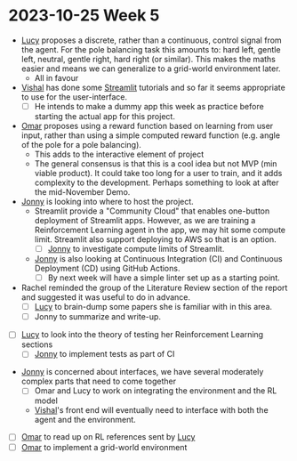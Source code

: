 # 2023-10-25 Week 5

- [Lucy](https://github.com/lucyfarnik) proposes a discrete, rather than a continuous, control signal from the agent. For the pole balancing task this amounts to: hard left, gentle left, neutral, gentle right, hard right (or similar). This makes the maths easier and means we can generalize to a grid-world environment later.
  - All in favour
- [Vishal](https://github.com/vishaljoshi24) has done some [Streamlit](https://streamlit.io/) tutorials and so far it seems appropriate to use for the user-interface.
  - [ ] He intends to make a dummy app this week as practice before starting the actual app for this project.
- [Omar](https://github.com/oemara1) proposes using a reward function based on learning from user input, rather than using a simple computed reward function (e.g. angle of the pole for a pole balancing).
  - This adds to the interactive element of project
  - The general consensus is that this is a cool idea but not MVP (min viable product). It could take too long for a user to train, and it adds complexity to the development. Perhaps something to look at after the mid-November Demo.
- [Jonny](https://github.com/JonathanRaines) is looking into where to host the project.
  - Streamlit provide a "Community Cloud" that enables one-button deployment of Streamlit apps. However, as we are training a Reinforcement Learning agent in the app, we may hit some compute limit. Streamlit also support deploying to AWS so that is an option.
    - [ ] [Jonny](https://github.com/JonathanRaines) to investigate compute limits of Streamlit.
  - [Jonny](https://github.com/JonathanRaines) is also looking at Continuous Integration (CI) and Continuous Deployment (CD) using GitHub Actions.
    - [ ] By next week will have a simple linter set up as a starting point.
- Rachel reminded the group of the Literature Review section of the report and suggested it was useful to do in advance.
  - [ ] [Lucy](https://github.com/lucyfarnik) to brain-dump some papers she is familiar with in this area.
  - [ ] Jonny to summarize and write-up.
- [ ] [Lucy](https://github.com/lucyfarnik) to look into the theory of testing her Reinforcement Learning sections
  - [ ] [Jonny](https://github.com/JonathanRaines) to implement tests as part of CI
- [Jonny](https://github.com/JonathanRaines) is concerned about interfaces, we have several moderately complex parts that need to come together
  - [ ] Omar and Lucy to work on integrating the environment and the RL model
  - [Vishal](https://github.com/vishaljoshi24)'s front end will eventually need to interface with both the agent and the environment.
- [ ] [Omar](https://github.com/oemara1) to read up on RL references sent by [Lucy](https://github.com/lucyfarnik)
- [ ] [Omar](https://github.com/oemara1) to implement a grid-world environment
